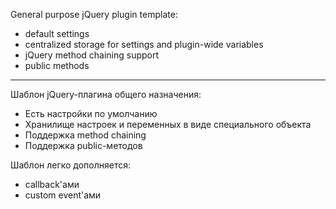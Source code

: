 General purpose jQuery plugin template:

- default settings
- centralized storage for settings and plugin-wide variables
- jQuery method chaining support
- public methods

--------------------------------------------------------------------------------

Шаблон jQuery-плагина общего назначения:

- Есть настройки по умолчанию
- Хранилище настроек и переменных в виде специального объекта
- Поддержка method chaining
- Поддержка public-методов

Шаблон легко дополняется:
- callback'ами
- custom event'ами

